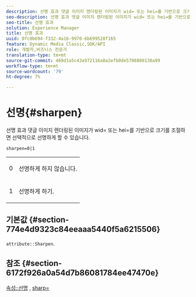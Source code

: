 ```yaml
---
description: 선명 효과 댓글 이미지 렌더링된 이미지가 wid= 또는 hei=를 기반으로 크기를 조절하면 선택적으로 선명하게 할 수 있습니다.
seo-description: 선명 효과 댓글 이미지 렌더링된 이미지가 wid= 또는 hei=를 기반으로 크기를 조절하면 선택적으로 선명하게 할 수 있습니다.
seo-title: 선명 효과
solution: Experience Manager
title: 선명 효과
uuid: 0fc0b694-f332-4a16-9970-6b699528f165
feature: Dynamic Media Classic,SDK/API
role: 개발자,비즈니스 전문가
translation-type: tm+mt
source-git-commit: 469d1a5c43a972116a8a2efb0de5708800130a99
workflow-type: tm+mt
source-wordcount: '79'
ht-degree: 7%

---
```



# 선명{#sharpen}

선명 효과 댓글 이미지 렌더링된 이미지가 wid= 또는 hei=를 기반으로 크기를 조절하면 선택적으로 선명하게 할 수 있습니다.

`sharpen=0|1`

<table id="simpletable_E14B914834A241BA8B5FC42F07D34EEB"> 
 <tr class="strow"> 
  <td class="stentry"> <p>0 </p></td> 
  <td class="stentry"> <p>선명하게 하지 않습니다. </p></td> 
 </tr> 
 <tr class="strow"> 
  <td class="stentry"> <p>1 </p></td> 
  <td class="stentry"> <p>선명하게 하기. </p></td> 
 </tr> 
</table>

## 기본값 {#section-774e4d9323c84eeaaa5440f5a6215506}

`attribute::Sharpen`.

## 참조 {#section-6172f926a0a54d7b86081784ee47470e}

[속성::선명](../../../../../ir-api/material-cat/image-rendering-api-ref/c-ir-material-catalog/c-ir-attributes-reference/r-ir-cat-sharpen.md#reference-18df922f3a3f403a97ccaaa15042e30a) ,  [sharp=](../../../../../ir-api/http-protocol/image-rendering-api-ref/c-ir-http-protocol-ref/c-ir-http-protocol-command-reference/r-ir-http-sharp.md#reference-acdd87f6b5de4e3a85e5d3c03022a35a)
